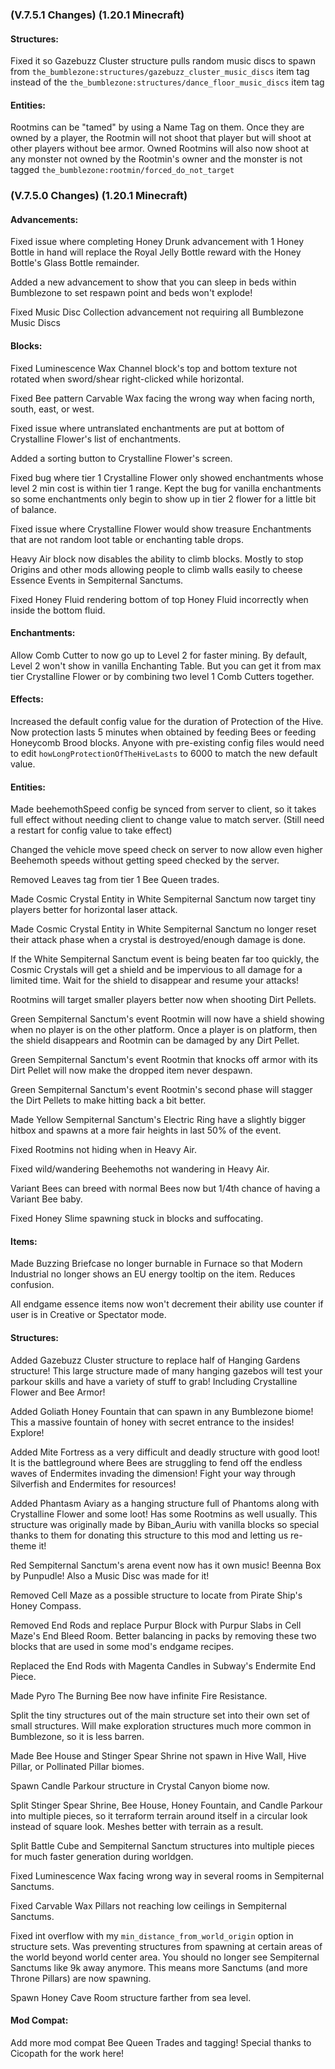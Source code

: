 ### **(V.7.5.1 Changes) (1.20.1 Minecraft)**

#### Structures:
Fixed it so Gazebuzz Cluster structure pulls random music discs to spawn from `the_bumblezone:structures/gazebuzz_cluster_music_discs` item tag 
 instead of the `the_bumblezone:structures/dance_floor_music_discs` item tag

#### Entities:
Rootmins can be "tamed" by using a Name Tag on them. 
 Once they are owned by a player, the Rootmin will not shoot that player but will shoot at other players without bee armor.
 Owned Rootmins will also now shoot at any monster not owned by the Rootmin's owner and the monster is not tagged `the_bumblezone:rootmin/forced_do_not_target`


### **(V.7.5.0 Changes) (1.20.1 Minecraft)**

#### Advancements:
Fixed issue where completing Honey Drunk advancement with 1 Honey Bottle in hand will replace the Royal Jelly Bottle reward with the Honey Bottle's Glass Bottle remainder.

Added a new advancement to show that you can sleep in beds within Bumblezone to set respawn point and beds won't explode!

Fixed Music Disc Collection advancement not requiring all Bumblezone Music Discs

#### Blocks:
Fixed Luminescence Wax Channel block's top and bottom texture not rotated when sword/shear right-clicked while horizontal.

Fixed Bee pattern Carvable Wax facing the wrong way when facing north, south, east, or west.

Fixed issue where untranslated enchantments are put at bottom of Crystalline Flower's list of enchantments.

Added a sorting button to Crystalline Flower's screen.

Fixed bug where tier 1 Crystalline Flower only showed enchantments whose level 2 min cost is within tier 1 range.
 Kept the bug for vanilla enchantments so some enchantments only begin to show up in tier 2 flower for a little bit of balance.

Fixed issue where Crystalline Flower would show treasure Enchantments that are not random loot table or enchanting table drops.

Heavy Air block now disables the ability to climb blocks.
 Mostly to stop Origins and other mods allowing people to climb walls easily to cheese Essence Events in Sempiternal Sanctums.

Fixed Honey Fluid rendering bottom of top Honey Fluid incorrectly when inside the bottom fluid.

#### Enchantments:
Allow Comb Cutter to now go up to Level 2 for faster mining. By default, Level 2 won't show in vanilla Enchanting Table.
 But you can get it from max tier Crystalline Flower or by combining two level 1 Comb Cutters together.

#### Effects:
Increased the default config value for the duration of Protection of the Hive. 
 Now protection lasts 5 minutes when obtained by feeding Bees or feeding Honeycomb Brood blocks.
 Anyone with pre-existing config files would need to edit `howLongProtectionOfTheHiveLasts` to 6000 to match the new default value.

#### Entities:
Made beehemothSpeed config be synced from server to client, so it takes full effect without needing client to change value to match server.
 (Still need a restart for config value to take effect)

Changed the vehicle move speed check on server to now allow even higher Beehemoth speeds without getting speed checked by the server.

Removed Leaves tag from tier 1 Bee Queen trades.

Made Cosmic Crystal Entity in White Sempiternal Sanctum now target tiny players better for horizontal laser attack.

Made Cosmic Crystal Entity in White Sempiternal Sanctum no longer reset their attack phase when a crystal is destroyed/enough damage is done.

If the White Sempiternal Sanctum event is being beaten far too quickly, the Cosmic Crystals will get a shield and be impervious to all damage for a limited time.
 Wait for the shield to disappear and resume your attacks!

Rootmins will target smaller players better now when shooting Dirt Pellets.

Green Sempiternal Sanctum's event Rootmin will now have a shield showing when no player is on the other platform.
 Once a player is on platform, then the shield disappears and Rootmin can be damaged by any Dirt Pellet.

Green Sempiternal Sanctum's event Rootmin that knocks off armor with its Dirt Pellet will now make the dropped item never despawn.

Green Sempiternal Sanctum's event Rootmin's second phase will stagger the Dirt Pellets to make hitting back a bit better.

Made Yellow Sempiternal Sanctum's Electric Ring have a slightly bigger hitbox and spawns at a more fair heights in last 50% of the event.

Fixed Rootmins not hiding when in Heavy Air.

Fixed wild/wandering Beehemoths not wandering in Heavy Air.

Variant Bees can breed with normal Bees now but 1/4th chance of having a Variant Bee baby.

Fixed Honey Slime spawning stuck in blocks and suffocating.

#### Items:
Made Buzzing Briefcase no longer burnable in Furnace so that Modern Industrial no longer shows an EU energy tooltip on the item. Reduces confusion.

All endgame essence items now won't decrement their ability use counter if user is in Creative or Spectator mode.

#### Structures:
Added Gazebuzz Cluster structure to replace half of Hanging Gardens structure! 
 This large structure made of many hanging gazebos will test your parkour skills and have a variety of stuff to grab! 
 Including Crystalline Flower and Bee Armor!

Added Goliath Honey Fountain that can spawn in any Bumblezone biome!
 This a massive fountain of honey with secret entrance to the insides! Explore!

Added Mite Fortress as a very difficult and deadly structure with good loot!
 It is the battleground where Bees are struggling to fend off the endless waves of Endermites invading the dimension!
 Fight your way through Silverfish and Endermites for resources!

Added Phantasm Aviary as a hanging structure full of Phantoms along with Crystalline Flower and some loot! Has some Rootmins as well usually.
 This structure was originally made by Biban_Auriu with vanilla blocks so special thanks to them for donating this structure to this mod and letting us re-theme it!

Red Sempiternal Sanctum's arena event now has it own music! Beenna Box by Punpudle! Also a Music Disc was made for it!

Removed Cell Maze as a possible structure to locate from Pirate Ship's Honey Compass.

Removed End Rods and replace Purpur Block with Purpur Slabs in Cell Maze's End Bleed Room.
 Better balancing in packs by removing these two blocks that are used in some mod's endgame recipes.

Replaced the End Rods with Magenta Candles in Subway's Endermite End Piece.

Made Pyro The Burning Bee now have infinite Fire Resistance.

Split the tiny structures out of the main structure set into their own set of small structures.
 Will make exploration structures much more common in Bumblezone, so it is less barren.

Made Bee House and Stinger Spear Shrine not spawn in Hive Wall, Hive Pillar, or Pollinated Pillar biomes.

Spawn Candle Parkour structure in Crystal Canyon biome now.

Split Stinger Spear Shrine, Bee House, Honey Fountain, and Candle Parkour into multiple pieces, so it terraform terrain around itself in a circular look instead of square look.
 Meshes better with terrain as a result.

Split Battle Cube and Sempiternal Sanctum structures into multiple pieces for much faster generation during worldgen.

Fixed Luminescence Wax facing wrong way in several rooms in Sempiternal Sanctums.

Fixed Carvable Wax Pillars not reaching low ceilings in Sempiternal Sanctums.

Fixed int overflow with my `min_distance_from_world_origin` option in structure sets.
 Was preventing structures from spawning at certain areas of the world beyond world center area.
 You should no longer see Sempiternal Sanctums like 9k away anymore. This means more Sanctums (and more Throne Pillars) are now spawning.

Spawn Honey Cave Room structure farther from sea level.

#### Mod Compat:
Add more mod compat Bee Queen Trades and tagging! Special thanks to Cicopath for the work here!